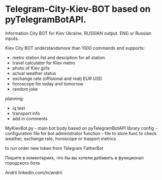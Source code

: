 # Telegram-City-Kiev-BOT based on pyTelegramBotAPI.

Information City BOT for Kiev Ukraine. RUSSIAN output. ENG or Russian inputs.

Kiev City BOT understandsmore than 1000 commands and supports:

- metro station list and desciption for all station
- travel calculator for Kiev metro
- photo of Kiev girls
- actual weather status
- exchange rate (offisional and real)  EUR USD 
- horoscope for today and tomorrow
- random joke

planning:
- iq test 
- transport info
- add in comments

MyKievBot.py - main bot body based on pyTelegramBotAPI library
config - configuration file for bot administrator
function - file to store func to check weather, exchange rate, horoscope or trasport metrics

to run order new token from Telegram FatherBot


Пишите в коментариях, что бы вы хотели добавить в функционал городского бота

Andrii linkedin.com/in/andrii
